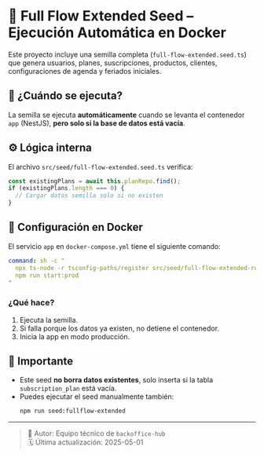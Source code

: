 
# 🌱 Full Flow Extended Seed – Ejecución Automática en Docker

Este proyecto incluye una semilla completa (`full-flow-extended.seed.ts`) que genera usuarios, planes, suscripciones, productos, clientes, configuraciones de agenda y feriados iniciales.

## 🧠 ¿Cuándo se ejecuta?

La semilla se ejecuta **automáticamente** cuando se levanta el contenedor `app` (NestJS), **pero solo si la base de datos está vacía**.

## ⚙️ Lógica interna

El archivo `src/seed/full-flow-extended.seed.ts` verifica:

```ts
const existingPlans = await this.planRepo.find();
if (existingPlans.length === 0) {
  // Cargar datos semilla solo si no existen
}
```

## 🚀 Configuración en Docker

El servicio `app` en `docker-compose.yml` tiene el siguiente comando:

```yaml
command: sh -c "
  npx ts-node -r tsconfig-paths/register src/seed/full-flow-extended-runner.ts || echo '✔️ Seed opcional omitido';
  npm run start:prod
"
```

### ¿Qué hace?

1. Ejecuta la semilla.
2. Si falla porque los datos ya existen, no detiene el contenedor.
3. Inicia la app en modo producción.

## 📌 Importante

- Este seed **no borra datos existentes**, solo inserta si la tabla `subscription_plan` está vacía.
- Puedes ejecutar el seed manualmente también:
  ```bash
  npm run seed:fullflow-extended
  ```

---

> 📝 Autor: Equipo técnico de `backoffice-hub`  
> 🗓️ Última actualización: 2025-05-01
